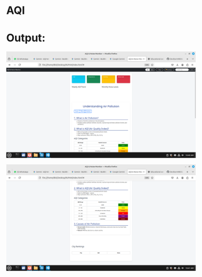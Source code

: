 # AQI

# Output:

![image alt](https://github.com/DevStorm9833/AQI/blob/196a0175dac051deca03f6c428f3a73352ba390c/assets/Output1.png)

![image alt](https://github.com/DevStorm9833/AQI/blob/a13e34807d7b81e791ffb3543ecce389b75addfa/assets/Output2.png)

